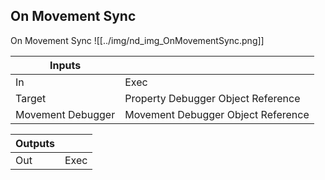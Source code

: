 ## On Movement Sync
On Movement Sync
![[../img/nd_img_OnMovementSync.png]]

|Inputs||
|--|--|
| In | Exec |
| Target | Property Debugger Object Reference |
| Movement Debugger | Movement Debugger Object Reference |

|Outputs||
|--|--|
| Out | Exec |
